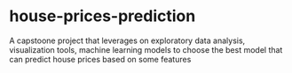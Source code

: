 # house-prices-prediction
A capstoone project that leverages on exploratory data analysis, visualization tools, machine learning models to choose the best model that can predict house prices based on some features
